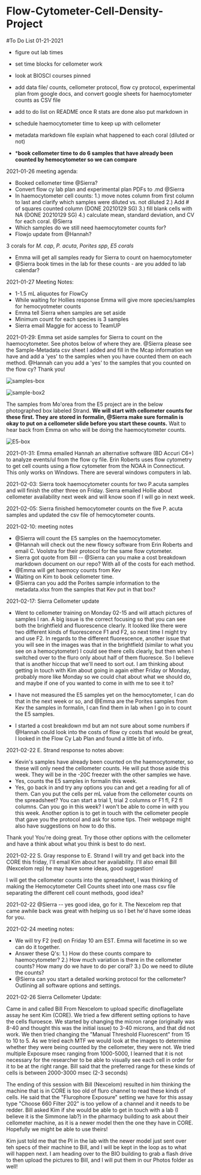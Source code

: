 # Flow-Cytometer-Cell-Density-Project

#To Do List 01-21-2021

- figure out lab times
- set time blocks for cellometer work
- look at BIOSCI courses pinned
- add data file/ counts,  cellometer protocol, flow cy protocol, experimental plan from google docs, and convert google sheets for haemocytometer counts as CSV file
- add to do list on README
once R stats are done also put markdown in
- schedule haemocytometer time to keep up with cellometer

- metadata markdown file explain what happened to each coral (diluted or not)

- *****book cellometer time to do 6 samples that have already been counted by hemocytometer so we can compare****


2021-01-26 meeting agenda:  
- Booked cellometer time @Sierra?  
- Convert flow cy lab plan and experimental plan PDFs to .md @Sierra  
- In haemocytometer cell counts: 1.) move notes column from first column to last and clarify which samples were diluted vs. not diluted 2.) Add # of squares counted column (DONE 20210129 SG) 3.) fill blank cells with NA (DONE 20210129 SG) 4.) calculate mean, standard deviation, and CV for each coral. @Sierra  
- Which samples do we still need haemocytometer counts for?  
- Flowjo update from @Hannah?

3 corals for *M. cap*, *P. acuta*, *Porites spp*, *E5 corals*  
- Emma will get all samples ready for Sierra to count on haemocytometer  
- @Sierra book times in the lab for these counts - are you added to lab calendar?

2021-01-27 Meeting Notes:  
- 1-1.5 mL aliquotes for FlowCy  
- While waiting for Hollies response Emma will give more species/samples for hemocyotmeter counts  
- Emma tell Sierra when samples are set aside  
- Minimum count for each species is 3 samples  
- Sierra email Maggie for access to TeamUP

2021-01-29: Emma set aside samples for Sierra to count on the haemocytometer. See photos below of where they are. @Sierra please see the Sample-Metadata csv sheet I added and fill in the Mcap information we have and add a 'yes' to the samples when you have counted them on each method. @Hannah can you add a 'yes' to the samples that you counted on the flow cy? Thank you!

![samples-box](https://github.com/slmgray/Flow-Cytometer-Cell-Density-Project/blob/main/Photos/IMG_3604.jpg?raw=true)

![sample-box2](https://github.com/slmgray/Flow-Cytometer-Cell-Density-Project/blob/main/Photos/IMG_3603.jpg?raw=true)

The samples from Mo'orea from the E5 project are in the below photographed box labeled Strand. **We will start with cellometer counts for these first. They are stored in formalin, @Sierra make sure formalin is okay to put on a cellometer slide before you start these counts.** Wait to hear back from Emma on who will be doing the haemocytometer counts.

![E5-box](https://github.com/slmgray/Flow-Cytometer-Cell-Density-Project/blob/main/Photos/IMG_3605.jpg?raw=true)  

2021-01-31: Emma emailed Hannah an alternative software (BD Accuri C6+) to analyze events/ul from the flow cy file. Erin Roberts uses flow cytometry to get cell counts using a flow cytometer from the NOAA in Connecticut. This only works on Windows. There are several windows computers in lab.

2021-02-03: Sierra took haemocytometer counts for two P.acuta samples and will finish the other three on Friday. Sierra emailed Hollie about cellometer availability next week and will know soon if I will go in next week.

2021-02-05: Sierra finished hemocytometer counts on the five P. acuta samples and updated the csv file of hemocytometer counts.

2021-02-10: meeting notes  
- @Sierra will count the E5 samples on the haemocytometer.   
- @Hannah will check out the new flowcy software from Erin Roberts and email C. Voolstra for their protocol for the same flow cytometer.  
- Sierra got quote from Bill -- @Sierra can you make a cost breakdown markdown document on our repo? With all of the costs for each method.  
- @Emma will get haemocy counts from Kev  
- Waiting on Kim to book cellometer time.  
- @Sierra can you add the Porites sample information to the metadata.xlsx from the samples that Kev put in that box?    

2021-02-17: Sierra Cellometer update
- Went to cellometer training on Monday 02-15 and will attach pictures of samples I ran. A big issue is the correct focusing so that you can see both the brightfield and fluorescence clearly. It looked like there were two different kinds of fluorescence F1 and F2, so next time I might try and use F2. In regards to the different fluorescence, another issue that you will see in the images was that in the brightfield (similar to what you see on a hemocytometer) I could see there cells clearly, but then when I switched over to the fluro only about half of them fluoresce. So I believe that is another hiccup that we'll need to sort out. I am thinking about getting in touch with Kim about going in again either Friday or Monday, probably more like Monday so we could chat about what we should do, and maybe if one of you wanted to come in with me to see it to?

- I have not measured the E5 samples yet on the hemocytometer, I can do that in the next week or so, and @Emma are the Porites samples from Kev the samples in formalin, I can find them in lab when I go in to count the E5 samples.
- I started a cost breakdown md but am not sure about some numbers if @Hannah could look into the costs of flow cy costs that would be great, I looked in the Flow Cy Lab Plan and found a little bit of info.

2021-02-22 E. Strand response to notes above:  
- Kevin's samples have already been counted on the haemocytometer, so these will only need the cellometer counts. He will put those aside this week. They will be in the -20C freezer with the other samples we have.      
- Yes, counts the E5 samples in formalin this week.  
- Yes, go back in and try any options you can and get a reading for all of them. Can you put the cells per mL value from the cellometer counts on the spreadsheet? You can start a trial 1, trial 2 columns or F1 fl, F2 fl columns. Can you go in this week? I won't be able to come in with you this week. Another option is to get in touch with the cellometer people that gave you the protocol and ask for some tips. Their webpage might also have suggestions on how to do this.  

Thank you! You're doing great. Try those other options with the cellometer and have a think about what you think is best to do next.

2021-02-22 S. Gray response to E. Strand
I will try and get back into the CORE this friday, I'll email Kim about her availability. I'll also email Bill (Nexcelom rep) he may have some ideas, good suggestion!

I will get the cellometer counts into the spreadsheet, I was thinking of making the Hemocytometer Cell Counts sheet into one mass csv file separating the different cell count methods, good idea?

2021-02-22 @Sierra -- yes good idea, go for it. The Nexcelom rep that came awhile back was great with helping us so I bet he'd have some ideas for you.

2021-02-24 meeting notes:  
- We will try F2 (red) on Friday 10 am EST. Emma will facetime in so we can do it together.  
- Answer these Q's: 1.) How do these counts compare to haemocytometer? 2.) How much variation is there in the cellometer counts? How many do we have to do per coral? 3.) Do we need to dilute the counts?  
- @Sierra can you start a detailed working protocol for the cellometer? Outlining all software options and settings.  

2021-02-26 Sierra Cellometer Update:

Came in and called Bill From Nexcelom to upload specific dinoflagellate assay he sent Kim (CORE). We tried a few different setting options to have the cells fluroesce. We started by changing the micron range (originally was 8-40 and thought this was the initial issue) to 3-40 microns, and that did not work. We then tried changing the "Manual Threshold Fluorescent" from 15 to 10 to 5. As we tried each MTF we would look at the images to determine whether they were being counted by the cellometer, they were not. We tried multiple Exposure msec ranging from 1000-5000, I learned that it is not necessary for the researcher to be able to visually see each cell in order for it to be at the right range. Bill said that the preferred range for these kinds of cells is between 2000-3000 msec (2-3 seconds)

The ending of this session with Bill (Nexcelom) resulted in him thinking the machine that is in CORE is too old of fluro channel to read these kinds of cells. He said that the "Flurophore Exposure" setting we have for this assay type "Choose 660 Filter  202" is too yellow of a channel and it needs to be redder. Bill asked Kim if she would be able to get in touch with a lab (I believe it is the Simmone lab?) in the pharmacy building to ask about their cellometer machine, as it is a newer model then the one they have in CORE. Hopefully we might be able to use theirs!

Kim just told me that the PI in the lab with the newer model just sent over teh specs of their machine to Bill, and I will be kept in the loop as to what will happen next. I am heading over to the BIO building to grab a flash drive to then upload the pictures to Bill, and I will put them in our Photos folder as well!
